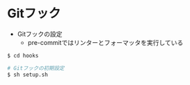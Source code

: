 # Gitフック

- Gitフックの設定
    - pre-commitではリンターとフォーマッタを実行している

```bash
$ cd hooks

# Gitフックの初期設定
$ sh setup.sh
```
